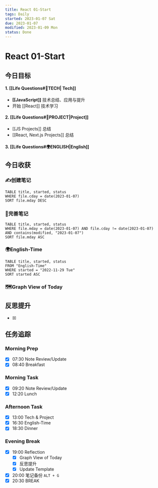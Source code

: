 ```yaml
---
title: React 01-Start
tags: Daily
started: 2023-01-07 Sat
due: 2023-01-07
modified: 2023-01-09 Mon
status: Done
---
```

# React 01-Start
## 今日目标
#### 1. [[Life Questions#🚀TECH| Tech]]
- **[[JavaScript]]** 技术总结、应用与提升
- 开始 [[React]] 技术学习
#### 2. [[Life Questions#🚀PROJECT|Project]]
- [[JS Projects]] 总结
- [[React, Next.js Projects]] 总结
#### 3. [[Life Questions#🌍ENGLISH|English]]

## 今日收获
### ✍️创建笔记

```dataview
TABLE title, started, status
WHERE file.cday = date(2023-01-07)
SORT file.mday DESC
```

### 📝完善笔记

```dataview
TABLE title, started, status
WHERE file.mday = date(2023-01-07) AND file.cday != date(2023-01-07) AND contains(modified, "2023-01-07")
SORT file.mday ASC
```

### 🌍English-Time

```dataview
TABLE title, started, status
FROM "English-Time"
WHERE started = "2022-11-29 Tue"
SORT started ASC
```

### 🗺️Graph View of Today

## 反思提升
- [x] 
## 任务追踪
### Morning Prep
- [x] 07:30 Note Review/Update
- [x] 08:40 Breakfast
### Morning Task
- [x] 09:20 Note Review/Update
- [x] 12:20 Lunch
### Afternoon Task
- [x] 13:00 Tech & Project
- [x] 16:30 English-Time
- [x] 18:30 Dinner
### Evening Break
- [x] 19:00 Reflection
	- [x] Graph View of Today
	- [x] 反思提升
	- [x] Update Template 
- [x] 20:00 笔记备份 `ALT + G`
- [x] 20:30 BREAK